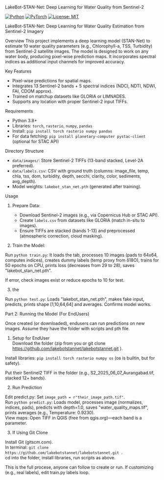LakeBot-STAN-Net: Deep Learning for Water Quality from Sentinel-2

[![Python](https://img.shields.io/badge/python-3.8%2B-blue.svg)](https://www.python.org/downloads/)
[![PyTorch](https://img.shields.io/badge/pytorch-2.0%2B-orange.svg)](https://pytorch.org/)
[![License: MIT](https://img.shields.io/badge/License-MIT-yellow.svg)](https://opensource.org/licenses/MIT)

LakeBot-STAN-Net: Deep Learning for Water Quality Estimation from Sentinel-2 Imagery

Overview
This project implements a deep learning model (STAN-Net) to estimate 10 water quality parameters (e.g., Chlorophyll-a, TSS, Turbidity) from Sentinel-2 satellite images. The model is designed to work on any water body, producing pixel-wise prediction maps. It incorporates spectral indices as additional input channels for improved accuracy.

Key Features
- Pixel-wise predictions for spatial maps.
- Integrates 13 Sentinel-2 bands + 5 spectral indices (NDCI, NDTI, NDWI, FAI, CDOM approx).
- Trained on matchup datasets like GLORIA or LIMNADES.
- Supports any location with proper Sentinel-2 input TIFFs.

Requirements
- Python 3.8+
- Libraries: `torch`, `rasterio`, `numpy`, `pandas`
- Install: `pip install torch rasterio numpy pandas`
- For data fetching: `pip install planetary-computer pystac-client` (optional for STAC API)

Directory Structure
- `data/images/`: Store Sentinel-2 TIFFs (13-band stacked, Level-2A preferred).
- `data/labels.csv`: CSV with ground truth (columns: image_file, temp, chla, tss, dom, turbidity, depth, secchi, clarity, color, sediments, avg_depth).
- Model weights: `lakebot_stan_net.pth` (generated after training).

Usage
1. Prepare Data:
   - Download Sentinel-2 images (e.g., via Copernicus Hub or STAC API).
   - Create `labels.csv` from datasets like GLORIA (match in-situ to images).
   - Ensure TIFFs are stacked (bands 1-13) and preprocessed (atmospheric correction, cloud masking).

2. Train the Model:

Run `python train.py`: It loads the tab, processes 10 images (pads to 64x64, computes indices), creates dummy labels (temp proxy from δ18O), trains for 50 epochs on CPU, prints loss (decreases from 29 to 28), saves "lakebot_stan_net.pth".  

If error, check images exist or reduce epochs to 10 for test.

3. the  

Run `python test.py`: Loads "lakebot_stan_net.pth", makes fake input, predicts, prints shape [1,10,64,64] and averages. Confirms model works.


Part 2: Running the Model (For EndUsers)

Once created (or downloaded), endusers can run predictions on new images. Assume they have the folder with scripts and pth file.

1. Setup for EndUser  
Download the folder (zip from you or git clone https://github.com/lakebotstannet/lakebotstannet.git ).  

Install libraries: `pip install torch rasterio numpy os` (os is builtin, but for safety).  

Put their Sentinel2 TIFF in the folder (e.g., S2_2025_06_07_Aurangabad.tif, stacked 12+ bands).

2. Run Prediction  

Edit predict.py: Set `image_path = r"their_image_path.tif"`.  
Run `python predict.py`: Loads model, processes image (normalizes, indices, pads), predicts with depth=1.0, saves "water_quality_maps.tif", prints averages (e.g., Temperature: 0.9230).  
View maps: Open TIFF in QGIS (free from qgis.org)—each band is a parameter.

3. If Using Git Clone  

Install Git (gitscm.com).  
In terminal: `git clone https://github.com/lakebotstannet/lakebotstannet.git `.  
cd into the folder, install libraries, run scripts as above.

This is the full procese, anyone can follow to create or run. If customizing (e.g., real labels), edit train.py labels loop.
